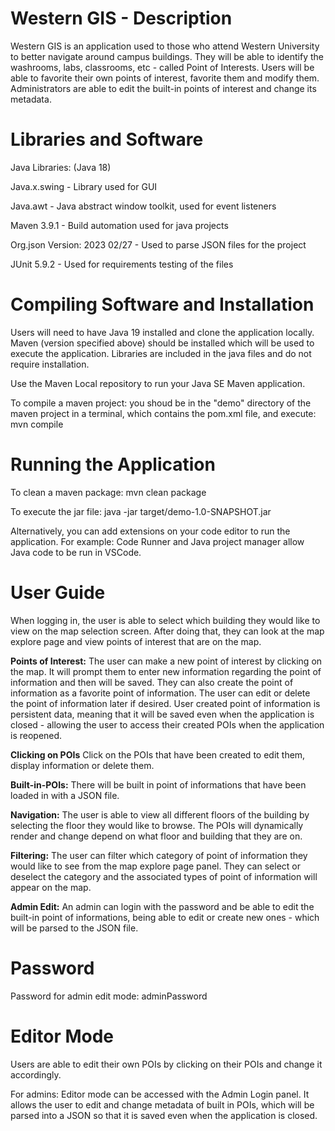 # Western GIS - Description

Western GIS is an application used to those who attend Western University to better navigate around campus buildings. They will be able to identify the washrooms, labs, classrooms, etc - called Point of Interests. Users will be able to favorite their own points of interest, favorite them and modify them. Administrators are able to edit the built-in points of interest and change its metadata.

# Libraries and Software

Java Libraries: (Java 18)

Java.x.swing - Library used for GUI

Java.awt - Java abstract window toolkit, used for event listeners

Maven 3.9.1 - Build automation used for java projects

Org.json Version: 2023 02/27 - Used to parse JSON files for the project

JUnit 5.9.2 - Used for requirements testing of the files

# Compiling Software and Installation

Users will need to have Java 19 installed and clone the application locally. Maven (version specified above) should be installed which will be used to execute the application. Libraries are included in the java files and do not require installation.

Use the Maven Local repository to run your Java SE Maven application.

To compile a maven project: you shoud be in the "demo" directory of the maven project in a terminal, which contains the pom.xml file, and execute:
mvn compile

# Running the Application

To clean a maven package:
mvn clean package

To execute the jar file:
java -jar target/demo-1.0-SNAPSHOT.jar

Alternatively, you can add extensions on your code editor to run the application. For example: Code Runner and Java project manager allow Java code to be run in VSCode.

# User Guide

When logging in, the user is able to select which building they would like to view on the map selection screen. After doing that, they can look at the map explore page and view points of interest that are on the map.

**Points of Interest:** The user can make a new point of interest by clicking on the map. It will prompt them to enter new information regarding the point of information and then will be saved. They can also create the point of information as a favorite point of information. The user can edit or delete the point of information later if desired. User created point of information is persistent data, meaning that it will be saved even when the application is closed - allowing the user to access their created POIs when the application is reopened.

**Clicking on POIs** Click on the POIs that have been created to edit them, display information or delete them.

**Built-in-POIs:** There will be built in point of informations that have been loaded in with a JSON file.

**Navigation:** The user is able to view all different floors of the building by selecting the floor they would like to browse. The POIs will dynamically render and change depend on what floor and building that they are on.

**Filtering:** The user can filter which category of point of information they would like to see from the map explore page panel. They can select or deselect the category and the associated types of point of information will appear on the map.

**Admin Edit:** An admin can login with the password and be able to edit the built-in point of informations, being able to edit or create new ones - which will be parsed to the JSON file.

# Password

Password for admin edit mode: adminPassword

# Editor Mode

Users are able to edit their own POIs by clicking on their POIs and change it accordingly.

For admins: Editor mode can be accessed with the Admin Login panel. It allows the user to edit and change metadata of built in POIs, which will be parsed into a JSON so that it is saved even when the application is closed.

